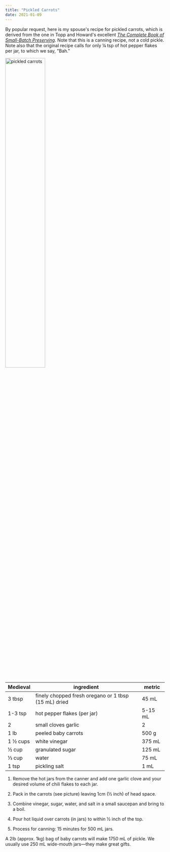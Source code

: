 ```yaml
---
title: "Pickled Carrots"
date: 2021-01-09
---
```


By popular request,
here is my spouse's recipe for pickled carrots,
which is derived from the one in Topp and Howard's excellent
<cite><a href="https://fireflybooks.com/catalogue/adult-books/cooking-food-drink/product/9079-the-complete-book-of-small-batch-preserving-over-300-recipes-to-use-year-round">The Complete Book of Small-Batch Preserving</a></cite>.
Note that this is a canning recipe, not a cold pickle.
Note also that the original recipe calls for only ¼ tsp of hot pepper flakes per jar,
to which we say, "Bah."

<img src="@root/files/2021/pickled-carrots.jpg" alt="pickled carrots" width="50%" class="centered">

| Medieval | ingredient | metric |
| -------- | ---------- | ------ |
| 3 tbsp   | finely chopped fresh oregano or 1 tbsp (15 mL) dried | 45 mL |
| 1-3 tsp  | hot pepper flakes (per jar) | 5-15 mL |
| 2        | small cloves garlic | 2 |
| 1 lb     | peeled baby carrots | 500 g |
| 1 ½ cups | white vinegar | 375 mL |
| ½ cup    | granulated sugar | 125 mL |
| ⅓ cup    | water | 75 mL |
| 1 tsp    | pickling salt | 1 mL |

1.  Remove the hot jars from the canner and add one garlic clove and your desired volume of chili flakes to each jar.

1.  Pack in the carrots (see picture) leaving 1cm (½ inch) of head space.

1.  Combine vinegar, sugar, water, and salt in a small saucepan and bring to a boil.

1.  Pour hot liquid over carrots (in jars) to within ½ inch of the top.

1.  Process for canning: 15 minutes for 500 mL jars.

A 2lb (approx. 1kg) bag of baby carrots will make 1750 mL of pickle.
We usually use 250 mL wide-mouth jars—they make great gifts.
